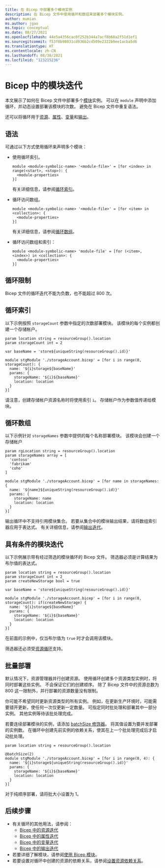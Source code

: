 ```yaml
---
title: 在 Bicep 中部署多个模块实例
description: 在 Bicep 文件中使用循环和数组来部署多个模块实例。
author: mumian
ms.author: jgao
ms.topic: conceptual
ms.date: 08/27/2021
ms.openlocfilehash: 44e5a4356cac0f252b344a7acf8b68a2f51d1ef1
ms.sourcegitcommit: f53f0b98031cd936b2cd509e2322b9ee1acba5d6
ms.translationtype: HT
ms.contentlocale: zh-CN
ms.lasthandoff: 08/30/2021
ms.locfileid: "123215236"
---
```

# <a name="module-iteration-in-bicep"></a>Bicep 中的模块迭代

本文展示了如何在 Bicep 文件中部署多个[模块](modules.md)实例。 可以在 `module` 声明中添加循环，并动态设置部署该模块的次数。 避免在 Bicep 文件中重复语法。

还可以将循环用于[资源](loop-resources.md)、[属性](loop-properties.md)、[变量](loop-variables.md)和[输出](loop-outputs.md)。

## <a name="syntax"></a>语法

可通过以下方式使用循环来声明多个模块：

- 使用循环索引。

  ```bicep
  module <module-symbolic-name> '<module-file>' = [for <index> in range(<start>, <stop>): {
    <module-properties>
  }]
  ```

  有关详细信息，请参阅[循环索引](#loop-index)。

- 循环访问数组。

  ```bicep
  module <module-symbolic-name> '<module-file>' = [for <item> in <collection>: {
    <module-properties>
  }]
  ```

  有关详细信息，请参阅[循环数组](#loop-array)。

- 循环访问数组和索引：

  ```bicep
  module <module-symbolic-name> 'module-file' = [for (<item>, <index>) in <collection>: {
    <module-properties>
  }]
  ```

## <a name="loop-limits"></a>循环限制

Bicep 文件的循环迭代不能为负数，也不能超过 800 次。

## <a name="loop-index"></a>循环索引

以下示例按照 `storageCount` 参数中指定的次数部署模块。 该模块的每个实例都创建一个存储帐户。

```bicep
param location string = resourceGroup().location
param storageCount int = 2

var baseName = 'store${uniqueString(resourceGroup().id)}'

module stgModule './storageAccount.bicep' = [for i in range(0, storageCount): {
  name: '${i}storage${baseName}'
  params: {
    storageName: '${i}${baseName}'
    location: location
  }
}]
```

请注意，创建存储帐户资源名称时将使用索引 `i`。 存储帐户作为参数值传递给模块。

## <a name="loop-array"></a>循环数组

以下示例针对 `storageNames` 参数中提供的每个名称部署模块。 该模块会创建一个存储帐户

```bicep
param rgLocation string = resourceGroup().location
param storageNames array = [
  'contoso'
  'fabrikam'
  'coho'
]

module stgModule './storageAccount.bicep' = [for name in storageNames: {
  name: '${name}${uniqueString(resourceGroup().id)}'
  params: {
    storageName: name
    location: location
  }
}]

```

输出循环中不支持引用模块集合。 若要从集合中的模块输出结果，请将数组索引器应用于表达式。 有关详细信息，请参阅[输出迭代](loop-outputs.md)。

## <a name="module-iteration-with-condition"></a>具有条件的模块迭代

以下示例展示带有经过筛选的模块循环的 Bicep 文件。 筛选器必须是计算结果为布尔值的表达式。

```bicep
param location string = resourceGroup().location
param storageCount int = 2
param createNewStorage bool = true

var baseName = 'store${uniqueString(resourceGroup().id)}'

module stgModule './storageAccount.bicep' = [for i in range(0, storageCount): if(createNewStorage) {
  name: '${i}storage${baseName}'
  params: {
    storageName: '${i}${baseName}'
    location: location
  }
}]
```

在前面的示例中，仅当布尔值为 `true` 时才会调用该模块。

筛选器还必须受[资源循环](loop-resources.md)支持。

## <a name="deploy-in-batches"></a>批量部署

默认情况下，资源管理器并行创建资源。 使用循环创建多个资源类型实例时，将同时部署这些实例。 不会保证它们的创建顺序。 除了 Bicep 文件中的资源总数为 800 这一限制外，并行部署的资源数量没有限制。

你可能不希望同时更新资源类型的所有实例。 例如，在更新生产环境时，可能需要错开更新，使任何一次仅更新一定数量。 可指定同时批处理和部署其中一部分实例。 其他实例等待该批处理完成。

若要连续部署模块的实例，请添加 [batchSize 修饰器](./file.md#resource-and-module-decorators)。 将其值设置为要并发部署的实例数。 在循环中创建先前实例的依赖关系，使其在上一个批处理完成后才启动批处理。

```bicep
param location string = resourceGroup().location

@batchSize(2)
module stgModule './storageAccount.bicep' = [for i in range(0, 4): {
  name: '${i}storage${uniqueString(resourceGroup().id)}'
  params: {
    storageName: '${i}${baseName}'
    location: location
  }
}]
```

对于纯顺序部署，请将批大小设置为 1。

## <a name="next-steps"></a>后续步骤

- 有关循环的其他用法，请参阅：
  - [Bicep 中的资源迭代](loop-resources.md)
  - [Bicep 中的属性迭代](loop-properties.md)
  - [Bicep 中的变量迭代](loop-variables.md)
  - [Bicep 中的输出迭代](loop-outputs.md)
- 若要详细了解模块，请参阅[使用 Bicep 模块](modules.md)。
- 若要设置对循环中创建的资源的依赖关系，请参阅[设置资源依赖关系](./resource-declaration.md#set-resource-dependencies)。
